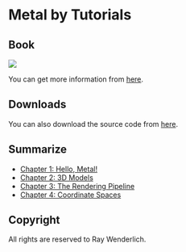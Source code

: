 # Metal by Tutorials

## Book

![](http://mobile.kyobobook.co.kr/common/image/resize?url=http://image.kyobobook.co.kr/images/book/large/988/l9781942878988.jpg)

You can get more information from [here](https://store.raywenderlich.com/products/metal-by-tutorials).

## Downloads

You can also download the source code from [here](https://store.raywenderlich.com/products/metal-by-tutorials-source-code).

## Summarize

 * [Chapter 1: Hello, Metal!](https://github.com/daemyung/MetalByTutorials/tree/main/01-introduction-to-metal)
 * [Chapter 2: 3D Models](https://github.com/daemyung/MetalByTutorials/tree/main/02-3d-models)
 * [Chapter 3: The Rendering Pipeline](https://github.com/daemyung/MetalByTutorials/tree/main/03-rendering-pipeline)
 * [Chapter 4: Coordinate Spaces](https://github.com/daemyung/MetalByTutorials/tree/main/04-3d-transforms)

## Copyright

All rights are reserved to Ray Wenderlich.
